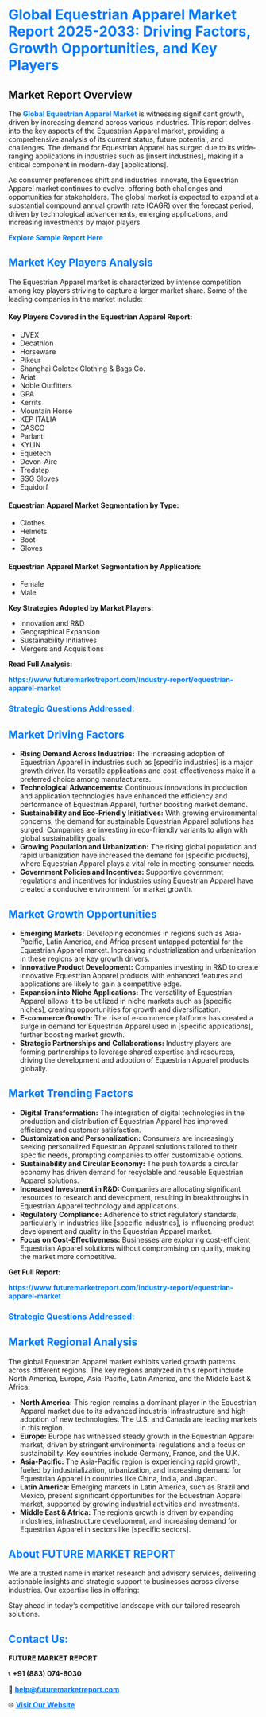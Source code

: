 <h1 style="color: #007BFF;">Global Equestrian Apparel Market Report 2025-2033: Driving Factors, Growth Opportunities, and Key Players</h1>

<section id="overview">
<h2>Market Report Overview</h2>
<p>The <a href="https://www.futuremarketreport.com/industry-report/equestrian-apparel-market" style="color: #007BFF; text-decoration: none;"><strong>Global Equestrian Apparel Market</strong></a> is witnessing significant growth, driven by increasing demand across various industries. This report delves into the key aspects of the Equestrian Apparel market, providing a comprehensive analysis of its current status, future potential, and challenges. The demand for Equestrian Apparel has surged due to its wide-ranging applications in industries such as [insert industries], making it a critical component in modern-day [applications].</p>
<p>As consumer preferences shift and industries innovate, the Equestrian Apparel market continues to evolve, offering both challenges and opportunities for stakeholders. The global market is expected to expand at a substantial compound annual growth rate (CAGR) over the forecast period, driven by technological advancements, emerging applications, and increasing investments by major players.</p>
</section>

<section id="overview">
<p><a href="https://www.futuremarketreport.com/request-sample/reportId=27496" style="color: #007BFF; text-decoration: none;"><strong>Explore Sample Report Here</strong></a></p>
</section>

<section id="key-players">
<h2 style="color: #007BFF;">Market Key Players Analysis</h2>
<p>The Equestrian Apparel market is characterized by intense competition among key players striving to capture a larger market share. Some of the leading companies in the market include:</p>
<h4>Key Players Covered in the Equestrian Apparel Report:</h4>
<ul><li>UVEX</li><li>Decathlon</li><li>Horseware</li><li>Pikeur</li><li>Shanghai Goldtex Clothing &amp; Bags Co.</li><li>Ariat</li><li>Noble Outfitters</li><li>GPA</li><li>Kerrits</li><li>Mountain Horse</li><li>KEP ITALIA</li><li>CASCO</li><li>Parlanti</li><li>KYLIN</li><li>Equetech</li><li>Devon-Aire</li><li>Tredstep</li><li>SSG Gloves</li><li>Equidorf</li></ul>
<h4>Equestrian Apparel Market Segmentation by Type:</h4>
<ul><li>Clothes</li><li>Helmets</li><li>Boot</li><li>Gloves</li></ul>

<h4>Equestrian Apparel Market Segmentation by Application:</h4>
<ul><li>Female</li><li>Male</li></ul>
<p><strong>Key Strategies Adopted by Market Players:</strong></p>
<ul>
<li>Innovation and R&D</li>
<li>Geographical Expansion</li>
<li>Sustainability Initiatives</li>
<li>Mergers and Acquisitions</li>
</ul>
</section>

<section>
<p><strong>Read Full Analysis: </strong></p><a href="https://www.futuremarketreport.com/industry-report/equestrian-apparel-market" style="color: #007BFF; text-decoration: none;"><strong>https://www.futuremarketreport.com/industry-report/equestrian-apparel-market</strong></a>
<h3 style="color: #007BFF;">Strategic Questions Addressed:</h3>
</section>

<section id="driving-factors">
<h2 style="color: #007BFF;">Market Driving Factors</h2>
<ul>
<li><strong>Rising Demand Across Industries:</strong> The increasing adoption of Equestrian Apparel in industries such as [specific industries] is a major growth driver. Its versatile applications and cost-effectiveness make it a preferred choice among manufacturers.</li>
<li><strong>Technological Advancements:</strong> Continuous innovations in production and application technologies have enhanced the efficiency and performance of Equestrian Apparel, further boosting market demand.</li>
<li><strong>Sustainability and Eco-Friendly Initiatives:</strong> With growing environmental concerns, the demand for sustainable Equestrian Apparel solutions has surged. Companies are investing in eco-friendly variants to align with global sustainability goals.</li>
<li><strong>Growing Population and Urbanization:</strong> The rising global population and rapid urbanization have increased the demand for [specific products], where Equestrian Apparel plays a vital role in meeting consumer needs.</li>
<li><strong>Government Policies and Incentives:</strong> Supportive government regulations and incentives for industries using Equestrian Apparel have created a conducive environment for market growth.</li>
</ul>
</section>

<section id="growth-opportunities">
<h2 style="color: #007BFF;">Market Growth Opportunities</h2>
<ul>
<li><strong>Emerging Markets:</strong> Developing economies in regions such as Asia-Pacific, Latin America, and Africa present untapped potential for the Equestrian Apparel market. Increasing industrialization and urbanization in these regions are key growth drivers.</li>
<li><strong>Innovative Product Development:</strong> Companies investing in R&D to create innovative Equestrian Apparel products with enhanced features and applications are likely to gain a competitive edge.</li>
<li><strong>Expansion into Niche Applications:</strong> The versatility of Equestrian Apparel allows it to be utilized in niche markets such as [specific niches], creating opportunities for growth and diversification.</li>
<li><strong>E-commerce Growth:</strong> The rise of e-commerce platforms has created a surge in demand for Equestrian Apparel used in [specific applications], further boosting market growth.</li>
<li><strong>Strategic Partnerships and Collaborations:</strong> Industry players are forming partnerships to leverage shared expertise and resources, driving the development and adoption of Equestrian Apparel products globally.</li>
</ul>
</section>

<section id="trending-factors">
<h2 style="color: #007BFF;">Market Trending Factors</h2>
<ul>
<li><strong>Digital Transformation:</strong> The integration of digital technologies in the production and distribution of Equestrian Apparel has improved efficiency and customer satisfaction.</li>
<li><strong>Customization and Personalization:</strong> Consumers are increasingly seeking personalized Equestrian Apparel solutions tailored to their specific needs, prompting companies to offer customizable options.</li>
<li><strong>Sustainability and Circular Economy:</strong> The push towards a circular economy has driven demand for recyclable and reusable Equestrian Apparel solutions.</li>
<li><strong>Increased Investment in R&D:</strong> Companies are allocating significant resources to research and development, resulting in breakthroughs in Equestrian Apparel technology and applications.</li>
<li><strong>Regulatory Compliance:</strong> Adherence to strict regulatory standards, particularly in industries like [specific industries], is influencing product development and quality in the Equestrian Apparel market.</li>
<li><strong>Focus on Cost-Effectiveness:</strong> Businesses are exploring cost-efficient Equestrian Apparel solutions without compromising on quality, making the market more competitive.</li>
</ul>
</section>

<section>
<p><strong>Get Full Report: </strong></p><a href="https://www.futuremarketreport.com/industry-report/equestrian-apparel-market" style="color: #007BFF; text-decoration: none;"><strong>https://www.futuremarketreport.com/industry-report/equestrian-apparel-market</strong></a>
<h3 style="color: #007BFF;">Strategic Questions Addressed:</h3>
</section>


<section id="regional-analysis">
<h2 style="color: #007BFF;">Market Regional Analysis</h2>
<p>The global Equestrian Apparel market exhibits varied growth patterns across different regions. The key regions analyzed in this report include North America, Europe, Asia-Pacific, Latin America, and the Middle East & Africa:</p>
<ul>
<li><strong>North America:</strong> This region remains a dominant player in the Equestrian Apparel market due to its advanced industrial infrastructure and high adoption of new technologies. The U.S. and Canada are leading markets in this region.</li>
<li><strong>Europe:</strong> Europe has witnessed steady growth in the Equestrian Apparel market, driven by stringent environmental regulations and a focus on sustainability. Key countries include Germany, France, and the U.K.</li>
<li><strong>Asia-Pacific:</strong> The Asia-Pacific region is experiencing rapid growth, fueled by industrialization, urbanization, and increasing demand for Equestrian Apparel in countries like China, India, and Japan.</li>
<li><strong>Latin America:</strong> Emerging markets in Latin America, such as Brazil and Mexico, present significant opportunities for the Equestrian Apparel market, supported by growing industrial activities and investments.</li>
<li><strong>Middle East & Africa:</strong> The region’s growth is driven by expanding industries, infrastructure development, and increasing demand for Equestrian Apparel in sectors like [specific sectors].</li>
</ul>
</section>

<footer>
<h2 style="color: #007BFF;">About FUTURE MARKET REPORT</h2>
<p>We are a trusted name in market research and advisory services, delivering actionable insights and strategic support to businesses across diverse industries. Our expertise lies in offering:</p>

<p>Stay ahead in today’s competitive landscape with our tailored research solutions.</p>

<h2 style="color: #007BFF;">Contact Us:</h2>
<p><strong>FUTURE MARKET REPORT</strong></p>
<p>📞 <strong>+91 (883) 074-8030</strong></p>
<p>📧 <strong><a href="mailto:help@futuremarketreport.com" style="color: #007BFF;">help@futuremarketreport.com</a></strong></p>
<p>🌐 <strong><a href="https://www.futuremarketreport.com/" style="color: #007BFF;">Visit Our Website</a></strong></p>
</footer>